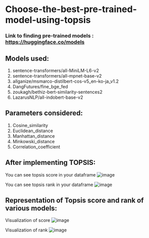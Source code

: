 # Choose-the-best-pre-trained-model-using-topsis
### Link to finding pre-trained models : https://huggingface.co/models

## Models used:
1. sentence-transformers/all-MiniLM-L6-v2
2. sentence-transformers/all-mpnet-base-v2
3. allganize/msmarco-distilbert-cos-v5_en-ko-ja_v1.2
4. DangFutures/fine_bge_fed
5. zoukagh/bethiz-bert-similarity-sentences2
6. LazarusNLP/all-indobert-base-v2
   
## Parameters considered:
1. Cosine_similarity
2. Euclidean_distance
3. Manhattan_distance
4. Minkowski_distance
5. Correlation_coefficient

## After implementing TOPSIS:
You can see topsis score in your dataframe
![image](https://github.com/jaisika22/Choose-the-best-pre-trained-model-using-topsis/assets/107528387/d423d660-b00d-476b-bb43-56cc027dc093)

You can see topsis rank in your dataframe
![image](https://github.com/jaisika22/Choose-the-best-pre-trained-model-using-topsis/assets/107528387/69327d5a-466f-4272-a39c-048ce4217c00)

## Representation of Topsis score and rank of various models:

Visualization of score
![image](https://github.com/jaisika22/Choose-the-best-pre-trained-model-using-topsis/assets/107528387/4f93a4ad-5bb0-4f6f-86d5-20f9b9695e13)

Visualization of rank
![image](https://github.com/jaisika22/Choose-the-best-pre-trained-model-using-topsis/assets/107528387/0f51c120-9a1c-457a-9431-95707959bf39)
